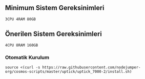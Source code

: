 ## Minimum Sistem Gereksinimleri

```
3CPU 4RAM 80GB
```

## Önerilen Sistem Gereksinimleri

```
4CPU 8RAM 160GB
```

### Otomatik Kurulum
```
source <(curl -s https://raw.githubusercontent.com/nodejumper-org/cosmos-scripts/master/uptick/uptick_7000-2/install.sh)
```
